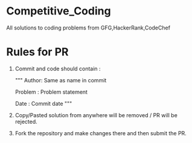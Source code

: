 # Competitive_Coding
All solutions to coding problems from GFG,HackerRank,CodeChef 


# Rules for PR 
 1. Commit and code should contain :
    
    """
    Author: Same as name in commit

    Problem : Problem statement

    Date : Commit date
    """
    
 2. Copy/Pasted solution from anywhere will be removed / PR will be rejected.
 3. Fork the repository and make changes there and then submit the PR.
